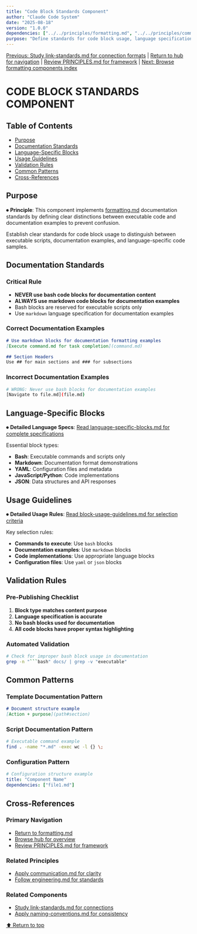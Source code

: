 ```yaml
---
title: "Code Block Standards Component"
author: "Claude Code System"
date: "2025-08-18"
version: "1.0.0"
dependencies: ["../../principles/formatting.md", "../../principles/communication.md"]
purpose: "Define standards for code block usage, language specifications, and documentation formatting"
---
```


[Previous: Study link-standards.md for connection formats](link-standards.md) | [Return to hub for navigation](../../index.md) | [Review PRINCIPLES.md for framework](../../PRINCIPLES.md) | [Next: Browse formatting components index](../)

# CODE BLOCK STANDARDS COMPONENT

## Table of Contents
- [Purpose](#purpose)
- [Documentation Standards](#documentation-standards)
- [Language-Specific Blocks](#language-specific-blocks)
- [Usage Guidelines](#usage-guidelines)
- [Validation Rules](#validation-rules)
- [Common Patterns](#common-patterns)
- [Cross-References](#cross-references)

## Purpose

⏺ **Principle**: This component implements [formatting.md](../../principles/formatting.md) documentation standards by defining clear distinctions between executable code and documentation examples to prevent confusion.

Establish clear standards for code block usage to distinguish between executable scripts, documentation examples, and language-specific code samples.

## Documentation Standards

### Critical Rule
- **NEVER use bash code blocks for documentation content**
- **ALWAYS use markdown code blocks for documentation examples**
- Bash blocks are reserved for executable scripts only
- Use `markdown` language specification for documentation examples

### Correct Documentation Examples
```markdown
# Use markdown blocks for documentation formatting examples
[Execute command.md for task completion](command.md)

## Section Headers
Use ## for main sections and ### for subsections
```

### Incorrect Documentation Examples
```bash
# WRONG: Never use bash blocks for documentation examples
[Navigate to file.md](file.md)
```

## Language-Specific Blocks

⏺ **Detailed Language Specs**: [Read language-specific-blocks.md for complete specifications](language-specific-blocks.md)

Essential block types:
- **Bash**: Executable commands and scripts only
- **Markdown**: Documentation format demonstrations
- **YAML**: Configuration files and metadata
- **JavaScript/Python**: Code implementations
- **JSON**: Data structures and API responses

## Usage Guidelines

⏺ **Detailed Usage Rules**: [Read block-usage-guidelines.md for selection criteria](block-usage-guidelines.md)

Key selection rules:
- **Commands to execute**: Use `bash` blocks
- **Documentation examples**: Use `markdown` blocks
- **Code implementations**: Use appropriate language blocks
- **Configuration files**: Use `yaml` or `json` blocks

## Validation Rules

### Pre-Publishing Checklist
1. **Block type matches content purpose**
2. **Language specification is accurate**
3. **No bash blocks used for documentation**
4. **All code blocks have proper syntax highlighting**

### Automated Validation
```bash
# Check for improper bash block usage in documentation
grep -n "```bash" docs/ | grep -v "executable"
```

## Common Patterns

### Template Documentation Pattern
```markdown
# Document structure example
[Action + purpose](path#section)
```

### Script Documentation Pattern
```bash
# Executable command example
find . -name "*.md" -exec wc -l {} \;
```

### Configuration Pattern
```yaml
# Configuration structure example
title: "Component Name"
dependencies: ["file1.md"]
```

## Cross-References

### Primary Navigation
- [Return to formatting.md](../../principles/formatting.md)
- [Browse hub for overview](../../index.md)
- [Review PRINCIPLES.md for framework](../../PRINCIPLES.md)

### Related Principles
- [Apply communication.md for clarity](../../principles/communication.md)
- [Follow engineering.md for standards](../../principles/engineering.md)

### Related Components
- [Study link-standards.md for connections](link-standards.md)
- [Apply naming-conventions.md for consistency](naming-conventions.md)

[⬆ Return to top](#code-block-standards-component)